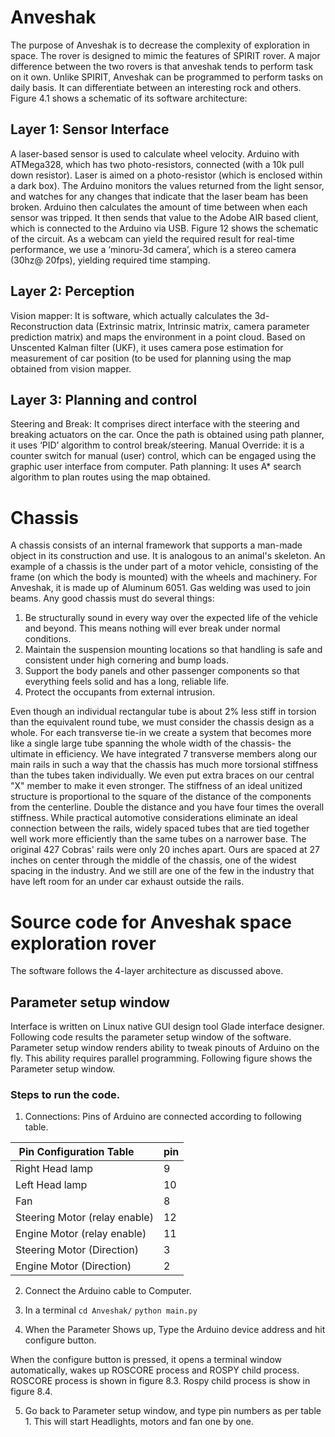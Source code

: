 # Anveshak
The purpose of Anveshak is to decrease the complexity of exploration in space. The rover is
designed to mimic the features of SPIRIT rover. A major difference between the two rovers
is that anveshak tends to perform task on it own. Unlike SPIRIT, Anveshak can be
programmed to perform tasks on daily basis. It can differentiate between an interesting rock
and others.  Figure 4.1 shows a schematic of its software architecture:

## Layer 1: Sensor Interface
A laser-based sensor is used to calculate wheel velocity. Arduino with ATMega328, which
has two photo-resistors, connected (with a 10k pull down resistor). Laser is aimed on a
photo-resistor (which is enclosed within a dark box). The Arduino monitors the values
returned from the light sensor, and watches for any changes that indicate that the laser beam
has been broken. Arduino then calculates the amount of time between when each sensor was
tripped. It then sends that value to the Adobe AIR based client, which is connected to the
Arduino via USB. Figure 12 shows the schematic of the circuit. As a webcam can yield the
required result for real-time performance, we use a ‘minoru-3d camera’, which is a stereo
camera (30hz@ 20fps), yielding required time stamping.

## Layer 2: Perception
Vision mapper: It is software, which actually calculates the 3d-Reconstruction data (Extrinsic
matrix, Intrinsic matrix, camera parameter prediction matrix) and maps the environment in a
point cloud. Based on Unscented Kalman filter (UKF), it uses camera pose estimation for
measurement of car position (to be used for planning using the map obtained from vision
mapper.

## Layer 3: Planning and control
Steering and Break: It comprises direct interface with the steering and breaking actuators on
the car. Once the path is obtained using path planner, it uses ‘PID’ algorithm to control
break/steering.
Manual Override: it is a counter switch for manual (user) control, which can be engaged
using the graphic user interface from computer.
Path planning: It uses A* search algorithm to plan routes using the map obtained.

# Chassis
A chassis consists of an internal framework that supports a man-made object in its
construction and use. It is analogous to an animal's skeleton. An example of a chassis is the
under part of a motor vehicle, consisting of the frame (on which the body is mounted) with the
wheels and machinery. For Anveshak, it is made up of Aluminum 6051. Gas welding was
used to join beams. Any good chassis must do several things:

1. Be structurally sound in every way over the expected life of the vehicle and
beyond. This means nothing will ever break under normal conditions.
2. Maintain the suspension mounting locations so that handling is safe and consistent
under high cornering and bump loads.
3. Support the body panels and other passenger components so that everything feels
solid and has a long, reliable life.
4. Protect the occupants from external intrusion.

Even though an individual rectangular tube is about 2% less stiff in torsion than the equivalent
round tube, we must consider the chassis design as a whole. For each transverse tie-in we
create a system that becomes more like a single large tube spanning the whole width of the
chassis- the ultimate in efficiency. We have integrated 7 transverse members along our main
rails in such a way that the chassis has much more torsional stiffness than the tubes taken
individually. We even put extra braces on our central "X" member to make it even stronger.
The stiffness of an ideal unitized structure is proportional to the square of the distance of the
components from the centerline. Double the distance and you have four times the overall
stiffness. While practical automotive considerations eliminate an ideal connection between the
rails, widely spaced tubes that are tied together well work more efficiently than the same tubes
on a narrower base. The original 427 Cobras' rails were only 20 inches apart. Ours are spaced
at 27 inches on center through the middle of the chassis, one of the widest spacing in the
industry. And we still are one of the few in the industry that have left room for an under car
exhaust outside the rails.

# Source code for Anveshak space exploration rover
The software follows the 4-layer architecture as discussed above.

## Parameter setup window
Interface is written on Linux native GUI design tool Glade interface designer. Following
code results the parameter setup window of the software. Parameter setup window renders
ability to tweak pinouts of Arduino on the fly. This ability requires parallel programming.
Following figure shows the Parameter setup window.


### Steps to run the code.
 1. Connections: Pins of Arduino are connected according to following table.

| Pin Configuration Table       | pin|
|-------------------------------|----|
| Right Head lamp               | 9  |
| Left Head lamp                | 10 |
| Fan                           | 8  |
| Steering Motor (relay enable) | 12 |
| Engine Motor (relay enable)   | 11 |
| Steering Motor (Direction)    | 3  |
| Engine Motor (Direction)      | 2  |

2. Connect the Arduino cable to Computer.

3. In a terminal
   ```cd Anveshak/```
   ```python main.py```
4. When the Parameter Shows up, Type the Arduino device address and hit configure
button.

When the configure button is pressed, it opens a terminal window automatically, wakes up
ROSCORE process and ROSPY child process. ROSCORE process is shown in figure 8.3.
Rospy child process is show in figure 8.4.

5. Go back to Parameter setup window, and type pin numbers as per table 1. This will
start Headlights, motors and fan one by one.
